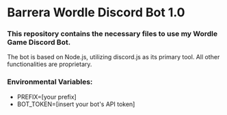 # Barrera Wordle Discord Bot 1.0
### This repository contains the necessary files to use my Wordle Game Discord Bot.

The bot is based on Node.js, utilizing discord.js as its primary tool. All other functionalities are proprietary.

### Environmental Variables:
- PREFIX=[your prefix]
- BOT_TOKEN=[insert your bot's API token]
